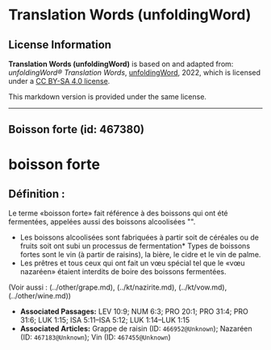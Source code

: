 # Translation Words (unfoldingWord)

## License Information

**Translation Words (unfoldingWord)** is based on and adapted from: _unfoldingWord® Translation Words_, [unfoldingWord](https://unfoldingword.org/utw), 2022, which is licensed under a [CC BY-SA 4.0 license](https://creativecommons.org/licenses/by-sa/4.0/legalcode.en).

This markdown version is provided under the same license.



--------------------------------

## Boisson forte (id: 467380)

boisson forte
=============

Définition :
------------

Le terme «boisson forte» fait référence à des boissons qui ont été fermentées, appelées aussi des boissons alcoolisées "".

* Les boissons alcoolisées sont fabriquées à partir soit de céréales ou de fruits soit ont subi un processus de fermentation\* Types de boissons fortes sont le vin (à partir de raisins), la bière, le cidre et le vin de palme.
* Les prêtres et tous ceux qui ont fait un vœu spécial tel que le «vœu nazaréen» étaient interdits de boire des boissons fermentées.

(Voir aussi : (../other/grape.md), (../kt/nazirite.md), (../kt/vow.md), (../other/wine.md))

* **Associated Passages:** LEV 10:9; NUM 6:3; PRO 20:1; PRO 31:4; PRO 31:6; LUK 1:15; ISA 5:11–ISA 5:12; LUK 1:14–LUK 1:15
* **Associated Articles:** Grappe de raisin (ID: `466952@Unknown`); Nazaréen (ID: `467183@Unknown`); Vin (ID: `467455@Unknown`)

